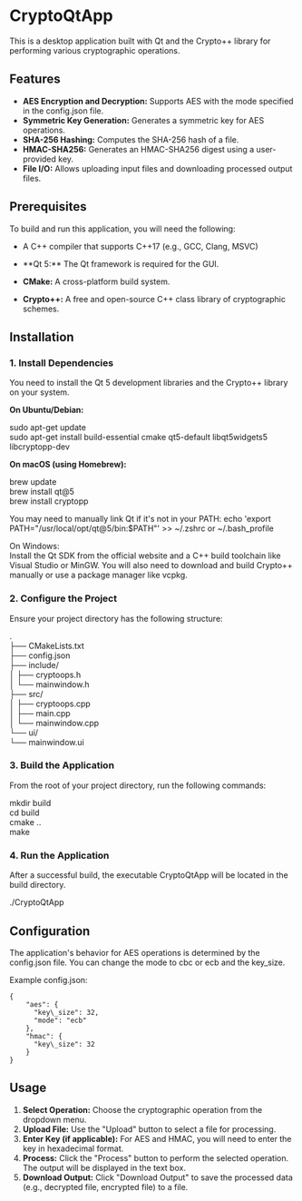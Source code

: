# **CryptoQtApp**

This is a desktop application built with Qt and the Crypto++ library for performing various cryptographic operations.

## **Features**

* **AES Encryption and Decryption:** Supports AES with the mode specified in the config.json file.  
* **Symmetric Key Generation:** Generates a symmetric key for AES operations.  
* **SHA-256 Hashing:** Computes the SHA-256 hash of a file.  
* **HMAC-SHA256:** Generates an HMAC-SHA256 digest using a user-provided key.  
* **File I/O:** Allows uploading input files and downloading processed output files.

## **Prerequisites**

To build and run this application, you will need the following:

* A C++ compiler that supports C++17 (e.g., GCC, Clang, MSVC)  
* \*\*Qt 5:\*\* The Qt framework is required for the GUI.

* **CMake:** A cross-platform build system.  
* **Crypto++:** A free and open-source C++ class library of cryptographic schemes.

## **Installation**

### **1\. Install Dependencies**

You need to install the Qt 5 development libraries and the Crypto++ library on your system.

**On Ubuntu/Debian:**

sudo apt-get update  
sudo apt-get install build-essential cmake qt5-default libqt5widgets5 libcryptopp-dev

**On macOS (using Homebrew):**

brew update  
brew install qt@5  
brew install cryptopp

You may need to manually link Qt if it's not in your PATH: echo 'export PATH="/usr/local/opt/qt@5/bin:$PATH"' \>\> \~/.zshrc or \~/.bash\_profile

On Windows:  
Install the Qt SDK from the official website and a C++ build toolchain like Visual Studio or MinGW. You will also need to download and build Crypto++ manually or use a package manager like vcpkg.

### **2\. Configure the Project**

Ensure your project directory has the following structure:

.  
├── CMakeLists.txt  
├── config.json  
├── include/  
│   ├── cryptoops.h  
│   └── mainwindow.h  
├── src/  
│   ├── cryptoops.cpp  
│   ├── main.cpp  
│   └── mainwindow.cpp  
└── ui/  
    └── mainwindow.ui

### **3\. Build the Application**

From the root of your project directory, run the following commands:

mkdir build  
cd build  
cmake ..  
make

### **4\. Run the Application**

After a successful build, the executable CryptoQtApp will be located in the build directory.

./CryptoQtApp

## **Configuration**

The application's behavior for AES operations is determined by the config.json file. You can change the mode to cbc or ecb and the key\_size.

Example config.json:

```
{  
    "aes": {  
      "key\_size": 32,  
      "mode": "ecb"   
    },  
    "hmac": {  
      "key\_size": 32  
    }  
}
```
## **Usage**

1. **Select Operation:** Choose the cryptographic operation from the dropdown menu.  
2. **Upload File:** Use the "Upload" button to select a file for processing.  
3. **Enter Key (if applicable):** For AES and HMAC, you will need to enter the key in hexadecimal format.  
4. **Process:** Click the "Process" button to perform the selected operation. The output will be displayed in the text box.  
5. **Download Output:** Click "Download Output" to save the processed data (e.g., decrypted file, encrypted file) to a file.
